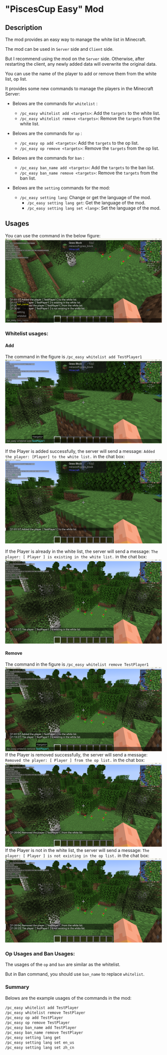 # "PiscesCup Easy" Mod

## Description

The mod provides an easy way to manage the white list in Minecraft. 

The mod can be used in `Server` side and `Client` side.

But I recommend using the mod on the `Server` side. 
Otherwise, after restarting the client, any newly added data will overwrite the original data.

You can use the name of the player to add or remove them from the white list, op list.

It provides some new commands to manage the players in the Minecraft Server: 

- Belows are the commands for `whitelist` :
  * `/pc_easy whitelist add <targets>`: Add the `targets` to the white list.
  * `/pc_easy whitelist remove <targets>`: Remove the `targets` from the white list.


- Belows are the commands for `op` :
  * `/pc_easy op add <targets>`: Add the `targets` to the op list.
  * `/pc_easy op remove <targets>`: Remove the `targets` from the op list.


- Belows are the commands for `ban` :
  * `/pc_easy ban_name add <targets>`: Add the `targets` to the ban list.
  * `/pc_easy ban_name remove <targets>`: Remove the `targets` from the ban list.

- Belows are the `setting` commands for the mod:
  * `/pc_easy setting lang`: Change or get the language of the mod.
    * `/pc_easy setting lang get`: Get the language of the mod.
    * `/pc_easy setting lang set <lang>`: Set the language of the mod.

## Usages

You can use the command in the below figure:
<img src="docs/images/Tips.png">


### Whitelist usages:
#### Add

  The command in the figure is `/pc_easy whitelist add TestPlayer1`
  <img src=docs/images/whitelist/add/add.png alt="img:Test_WhiteList_Add">
    
  If the Player is added successfully, the server will send a message: `Added the player: [Player] to the white list.` in the chat box:
  <img src=docs/images/whitelist/add/success.png>
  
  If the Player is already in the white list, the server will send a message: `The player: [ Player ] is existing in the white list.` in the chat box:
  <img src="docs/images/whitelist/add/exist.png">
  
#### Remove
  The command in the figure is `/pc_easy whitelist remove TestPlayer1`
  <img src="docs/images/whitelist/remove/remove.png">
  If the Player is removed successfully, the server will send a message: `Removed the player: [ Player ] from the op list.` in the chat box:
  <img src="docs/images/whitelist/remove/success.png">
  If the Player is not in the white list, the server will send a message: `The player: [ Player ] is not existing in the op list.` in the chat box:
  <img src="docs/images/whitelist/remove/not_exist.png">

### Op Usages and Ban Usages:
  The usages of the `op` and `ban` are similar as the whitelist.

  But in Ban command, you should use `ban_name` to replace `whitelist`.

### Summary
  Belows are the example usages of the commands in the mod:

    /pc_easy whitelist add TestPlayer
    /pc_easy whitelist remove TestPlayer
    /pc_easy op add TestPlayer
    /pc_easy op remove TestPlayer
    /pc_easy ban_name add TestPlayer
    /pc_easy ban_name remove TestPlayer
    /pc_easy setting lang get
    /pc_easy setting lang set en_us
    /pc_easy setting lang set zh_cn



